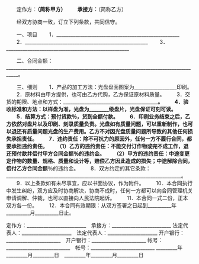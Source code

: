 
 



　　定作方：______________（简称甲方）
　　承接方：______________（简称乙方）




　　经双方协商一致，订立下列条款，共同信守。




　　一、项目
　　1．____________________________________________________
　　2．____________________________________________________
　　3．____________________________________________________




　　二、合同金额：___________________________________________________________________________________。




　　三、细则
　　1．产品的加工方法：光盘盘面图案为__________________印刷。
　　2．原材料由甲方提供，也可由乙方代购，乙方保证原材料质量。
　　3．交货的期限、地点和方式：______________________________________________________________________。
　　4．验收标准和方法：以样盘为准，光盘为________级盘片，光盘保证可刻可读。
　　5．结算方式：预付货款__________％，货到全额付款。
　　6．印刷业务结束之后，乙方依然对盘片以及印刷、刻录质量负责。光盘如有质量问题，可以重新制作，也可以退还有质量问题光盘的生产费用。乙方不对因光盘质量问题所导致的其他任何损失承担责任。
　　7．违约责任：除不可抗力的原因外，任何一方不履行合同，都要承担违约责任。
　　（1）乙方的违约责任：不能交付订作物或完不成工作，退还预付款并偿付甲方合同金额__________％的违约金。
　　（2）甲方的违约责任：中途变更定作物的数量、规格、质量和设计等，赔偿乙方因此造成的损失；中途解除合同，偿付乙方合同金额__________％的违约金。
　　8．双方约定的其它条款：__________________________________________________________________________。
　　9．以上条款如有未尽事宜，应以书面协议，作为附件。
　　10．本合同执行中发生纠纷，双方应及时协商解决，协商不成时，任何一方都可以向合同管理机关申请调解、仲裁，也可以直接向人民法院起诉。
　　11．本合同一式二份，正本双方各一份。
　　12．本合同有效期限：从双方签署之日起到__________年__________月__________日止。





定作方：_________________________　承接方：_________________________
法定代表人：_____________________　法定代表人：_____________________
开户银行：_______________________　开户银行：_______________________
帐号：___________________________　帐号：___________________________
_________年_________月_________日　_________年_________月_________日

 


 

 
 
 
 
 
  


  
 

  


  


  
 
 
 
 

